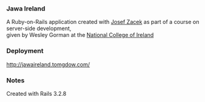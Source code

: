 ### Jawa Ireland

A Ruby-on-Rails application created with [Josef Zacek](https://github.com/josefzacek) as part of a
course on server-side development,   
given by Wesley Gorman at the [National College of Ireland](https://www.ncirl.ie/)

### Deployment 
http://jawaireland.tomgdow.com/


### Notes

Created with Rails 3.2.8 
